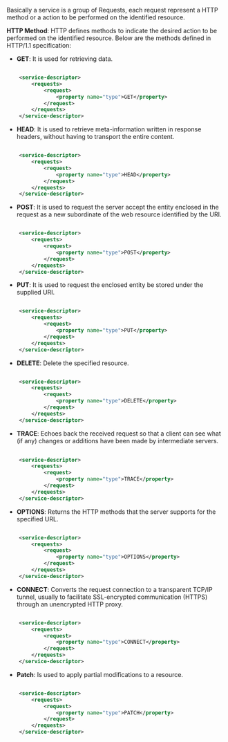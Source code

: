 Basically a service is a group of Requests, each request represent a HTTP method or a action to be performed on the identified resource.
 
**HTTP Method**: HTTP defines methods to indicate the desired action to be performed on the identified resource. Below are the methods defined in HTTP/1.1 specification:

- **GET**: It is used for retrieving data. 

```xml

    <service-descriptor>
        <requests>
            <request>
                <property name="type">GET</property>
            </request>
        </requests>
    </service-descriptor>

```

- **HEAD**: It is used to retrieve meta-information written in response headers, without having to transport the entire content.

```xml

    <service-descriptor>
        <requests>
            <request>
                <property name="type">HEAD</property>
            </request>
        </requests>
    </service-descriptor>

```

- **POST**: It is used to request the server accept the entity enclosed in the request as a new subordinate of the web resource identified by the URI.

```xml

    <service-descriptor>
        <requests>
            <request>
                <property name="type">POST</property>
            </request>
        </requests>
    </service-descriptor>

```

- **PUT**: It is used to request the enclosed entity be stored under the supplied URI.

```xml

    <service-descriptor>
        <requests>
            <request>
                <property name="type">PUT</property>
            </request>
        </requests>
    </service-descriptor>

```

- **DELETE**: Delete the specified resource.

```xml

    <service-descriptor>
        <requests>
            <request>
                <property name="type">DELETE</property>
            </request>
        </requests>
    </service-descriptor>

```

- **TRACE**: Echoes back the received request so that a client can see what (if any) changes or additions have been made by intermediate servers.

```xml
 
    <service-descriptor>
        <requests>
            <request>
                <property name="type">TRACE</property>
            </request>
        </requests>
    </service-descriptor>

```

- **OPTIONS**: Returns the HTTP methods that the server supports for the specified URL.

```xml

    <service-descriptor>
        <requests>
            <request>
                <property name="type">OPTIONS</property>
            </request>
        </requests>
    </service-descriptor>

```

- **CONNECT**: Converts the request connection to a transparent TCP/IP tunnel, usually to facilitate SSL-encrypted communication (HTTPS) through an unencrypted HTTP proxy.

```xml

    <service-descriptor>
        <requests>
            <request>
                <property name="type">CONNECT</property>
            </request>
        </requests>
    </service-descriptor>

```


- **Patch**: Is used to apply partial modifications to a resource.

```xml

    <service-descriptor>
        <requests>
            <request>
                <property name="type">PATCH</property>
            </request>
        </requests>
    </service-descriptor>

```
